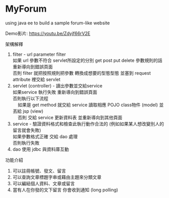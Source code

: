 # MyForum
using java ee to build a sample forum-like website

Demo影片: https://youtu.be/Zdyjf66rV2E

架構解釋

  1. filter - url parameter filter <br/>
     如果 url 參數不符合 servlet所設定的分別 get post put delete 參數規則的話 重新導向到錯誤頁面 <br/>
     否則 filter 就把按照規則把參數 轉換成想要的型態型態 並塞到 request attribute 裡交給 servlet <br/>
  2. servlet (controller) - 讀出參數並交給service <br/>
     如果service 執行失敗 重新導向到錯誤頁面 <br/>
     否則執行以下流程 <br/>
     &nbsp;&nbsp;&nbsp;&nbsp;如果是 get method 就交給 service 讀取相應 POJO class物件 (model) 並丟給 jsp (view) <br/>
     &nbsp;&nbsp;&nbsp;&nbsp;否則 交給 service 更新資料表 並重新導向到其他頁面 <br/>
  3. service - 驗證資料格式和檢查此執行動作合法的 (例如如果某人想改變別人的留言就會失敗) <br/>
     如果參數格式正確 交給 dao 處理 <br/>
     否則執行失敗 <br/>
  4. dao 使用 jdbc 與資料庫互動 <br/>

功能介紹

  1. 可以註冊帳號、發文、留言
  2. 可以查詢文章標題字串或藉由主題來分類文章
  3. 可以編結個人資料、文章或留言
  4. 當有人在你發的文下留言 你會收到通知 (long polling)
